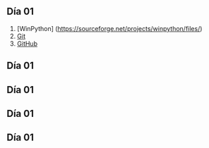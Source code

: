 ## Día 01
1. [WinPython] (https://sourceforge.net/projects/winpython/files/)
1. [Git](https://git-scm.com/downloads)
1. [GitHub](https://github.com/)

## Día 01

## Día 01

## Día 01

## Día 01
